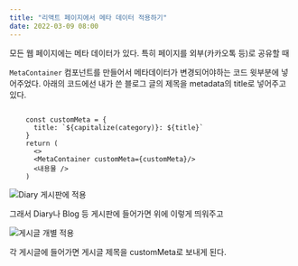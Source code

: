 ```yaml
---
title: "리액트 페이지에서 메타 데이터 적용하기"
date: 2022-03-09 08:00
---
```


모든 웹 페이지에는 메타 데이터가 있다. 특히 페이지를 외부(카카오톡 등)로 공유할 때 

`MetaContainer` 컴포넌트를 만들어서 메타데이터가 변경되어야하는 코드 윗부분에 넣어주었다.
아래의 코드에선 내가 쓴 블로그 글의 제목을 metadata의 title로 넣어주고 있다.

```react

    const customMeta = {
      title: `${capitalize(category)}: ${title}`
    }
    return (
      <>
      <MetaContainer customMeta={customMeta}/>
      <내용물 />
    )
```

![Diary 게시판에 적용](/images/blog/220309/meta1.png)

그래서 Diary나 Blog 등 게시판에 들어가면 위에 이렇게 띄워주고

![게시글 개별 적용](/images/blog/220309/meta2.png)

각 게시글에 들어가면 게시글 제목을 customMeta로 보내게 된다.